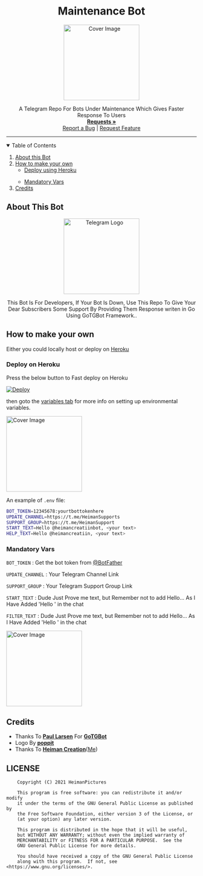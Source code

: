 <h1 align="center">Maintenance Bot</h1>
<p align="center">
  <a href="https://github.com/HeimanPictures/GoMaintainanceBot">
    <img src="https://github.com/HeimanPictures/GoMaintainanceBot/blob/master/Maintainance-Bot.png" alt="Cover Image" width="200">
  </a>
<p align="center">
  <a href="https://github.com/HeimanPictures/GoMaintainanceBot">
  </a>
  <p align="center">
    A Telegram Repo For Bots Under Maintenance Which Gives Faster Response To Users
    <br />
    <a href="https://telegram.dog/HeimanSupport"><strong>Requests »</strong></a>
    <br />
    <a href="https://github.com/HeimanPictures/GoMaintainanceBot/issues">Report a Bug</a>
    |
    <a href="https://github.com/HeimanPictures/GoMaintainanceBot/issues">Request Feature</a>
  </p>
</p>

<hr>

<details open="open">
  <summary>Table of Contents</summary>
  <ol>
    <li>
      <a href="#about-this-bot">About this Bot</a>
    </li>
    <li>
      <a href="#how-to-make-your-own">How to make your own</a>
      <ul>
        <li><a href="#deploy-on-heroku">Deploy using Heroku</a></li>
      </ul>
    </li>
    <ul>
      <li><a href="#mandatory-vars">Mandatory Vars</a></li>
    </ul>
    <li><a href="#credits">Credits</a></li>
  </ol>
</details>


## About This Bot

<p align="center">
    <a href="https://github.com/HeimanPictures/GoMaintainanceBot/">
        <img src="https://telegra.ph/file/b15170ea0826d49c730a3.png" height="200" width="200" alt="Telegram Logo">
    </a>
</p>
<p align='center'>
    This Bot Is For Developers, If Your Bot Is Down, Use This Repo To Give Your Dear Subscribers Some Support By Providing Them Response writen in Go Using GoTGBot Framework..
</p>


## How to make your own

Either you could locally host or deploy on [Heroku](https://heroku.com)

### Deploy on Heroku

Press the below button to Fast deploy on Heroku

[![Deploy](https://www.herokucdn.com/deploy/button.svg)](https://heroku.com/deploy?template=https://github.com/HeimanPictures/GoMaintainanceBot/tree/master/)

then goto the <a href="#mandatory-vars">variables tab</a> for more info on setting up environmental variables.

  <a href="https://github.com/HeimanPictures/GoMaintainanceBot">
    <img src="https://github.com/HeimanPictures/GoMaintainanceBot/blob/master/ss/IMG_20210702_124150.jpg" alt="Cover Image" width="200">
  </a>

An example of `.env` file:

```sh
BOT_TOKEN=12345678:yourtbottokenhere
UPDATE_CHANNEL=https://t.me/HeimanSupports
SUPPORT_GROUP=https://t.me/HeimanSupport
START_TEXT=Hello @heimancreatiinbot, <your text>
HELP_TEXT=Hello @heimancreatiin, <your text>
```

### Mandatory Vars

`BOT_TOKEN` : Get the bot token from [@BotFather](https://telegram.dog/BotFather)

`UPDATE_CHANNEL` : Your Telegram Channel Link

`SUPPORT_GROUP` : Your Telegram Support Group Link

`START_TEXT` : Dude Just Prove me text, but Remember not to add Hello... As I Have Added 'Hello <your bot username>' in the chat

`FILTER_TEXT` : Dude Just Prove me text, but Remember not to add Hello... As I Have Added 'Hello <your bot username>' in the chat

  <a href="https://github.com/HeimanPictures/GoMaintainanceBot">
    <img src="https://github.com/HeimanPictures/GoMaintainanceBot/blob/master/ss/IMG_20210702_124342.jpg" alt="Cover Image" width="200">
  </a>


## Credits

- Thanks To <b>[Paul Larsen](https://github.com/PaulSonOfLars/)</b> For <b>[GoTGBot](https://github.com/PaulSonOfLars/gotgbot/v2)</b>
- Logo By <b>[poppit](https://telegram.dog/poppit/)</b>
- Thanks To <b>[Heiman Creation](https://github.com/HeimanPictures/)</b>([Me](https://telegram.dog/HeimanCreation/))

## LICENSE

```
    Copyright (C) 2021 HeimanPictures

    This program is free software: you can redistribute it and/or modify
    it under the terms of the GNU General Public License as published by
    the Free Software Foundation, either version 3 of the License, or
    (at your option) any later version.

    This program is distributed in the hope that it will be useful,
    but WITHOUT ANY WARRANTY; without even the implied warranty of
    MERCHANTABILITY or FITNESS FOR A PARTICULAR PURPOSE.  See the
    GNU General Public License for more details.

    You should have received a copy of the GNU General Public License
    along with this program.  If not, see <https://www.gnu.org/licenses/>.
```
